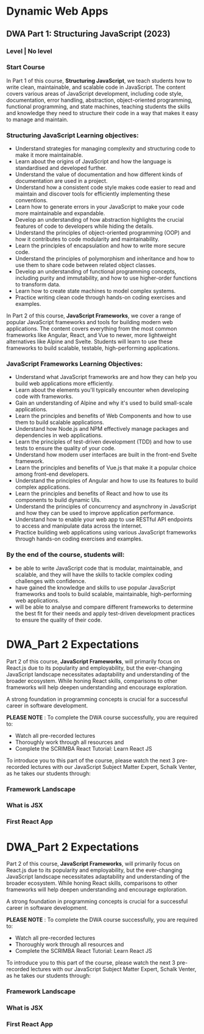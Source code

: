 ﻿# Dynamic Web Apps

## DWA Part 1: Structuring JavaScript (2023)

### Level | No level

### **Start Course**


In Part 1 of this course, **Structuring JavaScript**, we teach students how to write clean, maintainable, and scalable code in JavaScript. The content covers various areas of JavaScript development, including code style, documentation, error handling, abstraction, object-oriented programming, functional programming, and state machines, teaching students the skills and knowledge they need to structure their code in a way that makes it easy to manage and maintain.

### Structuring JavaScript Learning objectives:
- Understand strategies for managing complexity and structuring code to make it more maintainable.
- Learn about the origins of JavaScript and how the language is standardised and developed further.
- Understand the value of documentation and how different kinds of documentation are used in a project. 
- Understand how a consistent code style makes code easier to read and maintain and discover tools for efficiently implementing these conventions.
- Learn how to generate errors in your JavaScript to make your code more maintainable and expandable.
- Develop an understanding of how abstraction highlights the crucial features of code to developers while hiding the details.
- Understand the principles of object-oriented programming (OOP) and how it contributes to code modularity and maintainability.
- Learn the principles of encapsulation and how to write more secure code.
- Understand the principles of polymorphism and inheritance and how to use them to share code between related object classes.
- Develop an understanding of functional programming concepts, including purity and immutability, and how to use higher-order functions to transform data.
- Learn how to create state machines to model complex systems.
- Practice writing clean code through hands-on coding exercises and examples.

In Part 2 of this course, **JavaScript Frameworks**, we cover a range of popular JavaScript frameworks and tools for building modern web applications. The content covers everything from the most common frameworks like Angular, React, and Vue to newer, more lightweight alternatives like Alpine and Svelte. Students will learn to use these frameworks to build scalable, testable, high-performing applications.

### JavaScript Frameworks Learning Objectives:
- Understand what JavaScript frameworks are and how they can help you build web applications more efficiently.
- Learn about the elements you'll typically encounter when developing code with frameworks.
- Gain an understanding of Alpine and why it's used to build small-scale applications.
- Learn the principles and benefits of Web Components and how to use them to build scalable applications.
- Understand how Node.js and NPM effectively manage packages and dependencies in web applications.
- Learn the principles of test-driven development (TDD) and how to use tests to ensure the quality of your code.
- Understand how modern user interfaces are built in the front-end Svelte framework.
- Learn the principles and benefits of Vue.js that make it a popular choice among front-end developers.
- Understand the principles of Angular and how to use its features to build complex applications.
- Learn the principles and benefits of React and how to use its components to build dynamic UIs.
- Understand the principles of concurrency and asynchrony in JavaScript and how they can be used to improve application performance.
- Understand how to enable your web app to use RESTful API endpoints to access and manipulate data across the internet.
- Practice building web applications using various JavaScript frameworks through hands-on coding exercises and examples.

### By the end of the course, students will:
- be able to write JavaScript code that is modular, maintainable, and scalable, and they will have the skills to tackle complex coding challenges with confidence. 
- have gained the knowledge and skills to use popular JavaScript frameworks and tools to build scalable, maintainable, high-performing web applications. 
- will be able to analyse and compare different frameworks to determine the best fit for their needs and apply test-driven development practices to ensure the quality of their code.

# DWA_Part 2 Expectations

Part 2 of this course, **JavaScript Frameworks**, will primarily focus on React.js due to its popularity and employability, but the ever-changing JavaScript landscape necessitates adaptability and understanding of the broader ecosystem. While honing React skills, comparisons to other frameworks will help deepen understanding and encourage exploration.
 

A strong foundation in programming concepts is crucial for a successful career in software development.
 

**PLEASE NOTE** : To complete the DWA course successfully, you are required to:

- Watch all pre-recorded lectures
- Thoroughly work through all resources and
- Complete the SCRIMBA React Tutorial: Learn React JS
 

To introduce you to this part of the course, please watch the next 3 pre-recorded lectures with our JavaScript Subject Matter Expert, Schalk Venter, as he takes our students through:

### Framework Landscape
### What is JSX
### First React App


# DWA_Part 2 Expectations

Part 2 of this course, **JavaScript Frameworks**, will primarily focus on React.js due to its popularity and employability, but the ever-changing JavaScript landscape necessitates adaptability and understanding of the broader ecosystem. While honing React skills, comparisons to other frameworks will help deepen understanding and encourage exploration.
 

A strong foundation in programming concepts is crucial for a successful career in software development.
 

**PLEASE NOTE** : To complete the DWA course successfully, you are required to:

- Watch all pre-recorded lectures
- Thoroughly work through all resources and
- Complete the SCRIMBA React Tutorial: Learn React JS
 

To introduce you to this part of the course, please watch the next 3 pre-recorded lectures with our JavaScript Subject Matter Expert, Schalk Venter, as he takes our students through:

### Framework Landscape
### What is JSX
### First React App
